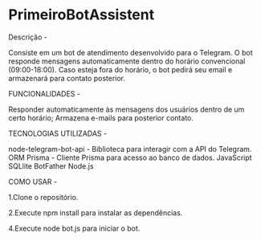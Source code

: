# PrimeiroBotAssistent
Descrição -

Consiste em um bot de atendimento desenvolvido para o Telegram. O bot responde mensagens automaticamente dentro do horário convencional (09:00-18:00).
Caso esteja fora do horário, o bot pedirá seu email e armazenará para contato posterior.


FUNCIONALIDADES -

Responder automaticamente às mensagens dos usuários dentro de um certo horário;
Armazena e-mails para posterior contato.


TECNOLOGIAS UTILIZADAS -

 
node-telegram-bot-api - Biblioteca para interagir com a API do Telegram.
ORM Prisma - Cliente Prisma para acesso ao banco de dados.
JavaScript
SQLlite
BotFather
Node.js


COMO USAR -     

1.Clone o repositório.

2.Execute npm install para instalar as dependências.

4.Execute node bot.js para iniciar o bot.
